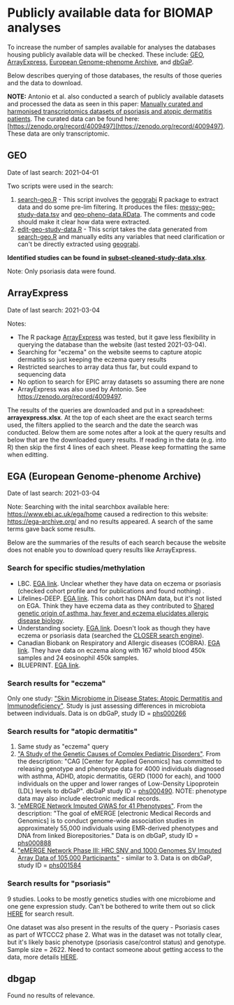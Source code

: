 # Publicly available data for BIOMAP analyses

To increase the number of samples available for analyses the databases housing publicly available data will be checked. These include: [GEO](https://www.ncbi.nlm.nih.gov/geo/), [ArrayExpress](https://www.ebi.ac.uk/arrayexpress/), [European Genome-phenome Archive](https://www.ebi.ac.uk/ega/home), and [dbGaP](https://www.ncbi.nlm.nih.gov/gap/). 

Below describes querying of those databases, the results of those queries and the data to download.

__NOTE:__ Antonio et al. also conducted a search of publicly available datasets and processed the data as seen in this paper: [Manually curated and harmonised transcriptomics datasets of psoriasis and atopic dermatitis patients](https://www.nature.com/articles/s41597-020-00696-8). The curated data can be found here: [https://zenodo.org/record/4009497](https://zenodo.org/record/4009497). These data are only transcriptomic.

## GEO

Date of last search: 2021-04-01

Two scripts were used in the search:
1. [search-geo.R](scripts/search-geo.R) - This script involves the [geograbi](https://github.com/yousefi138/geograbi) R package to extract data and do some pre-lim filtering. It produces the files: [messy-geo-study-data.tsv](data/messy-geo-study-data.tsv) and [geo-pheno-data.RData](data/geo-pheno-data.RData). The comments and code should make it clear how data were extracted.
2. [edit-geo-study-data.R](scripts/edit-geo-study-data.R) - This script takes the data generated from [search-geo.R](scripts/search-geo.R) and manually edits any variables that need clarification or can't be directly extracted using [geograbi](https://github.com/yousefi138/geograbi).

__Identified studies can be found in [subset-cleaned-study-data.xlsx](data/subset-cleaned-study-data.xlsx)__. 

Note: Only psoriasis data were found.

## ArrayExpress

Date of last search: 2021-03-04

Notes: 

* The R package [ArrayExpress](http://www.bioconductor.org/packages/release/bioc/html/ArrayExpress.html) was tested, but it gave less flexibility in querying the database than the website (last tested 2021-03-04).
* Searching for "eczema" on the website seems to capture atopic dermatitis so just keeping the eczema query results
* Restricted searches to array data thus far, but could expand to sequencing data
* No option to search for EPIC array datasets so assuming there are none
* ArrayExpress was also used by Antonio. See https://zenodo.org/record/4009497.

The results of the queries are downloaded and put in a spreadsheet: __arrayexpress.xlsx__. At the top of each sheet are the exact search terms used, the filters applied to the search and the date the search was conducted. Below them are some notes after a look at the query results and below that are the downloaded query results. If reading in the data (e.g. into R) then skip the first 4 lines of each sheet. Please keep formatting the same when editting.

## EGA (European Genome-phenome Archive)

Date of last search: 2021-03-04

Note: Searching with the inital searchbox available here: https://www.ebi.ac.uk/ega/home caused a redirection to this website: https://ega-archive.org/ and no results appeared. A search of the same terms gave back some results.

Below are the summaries of the results of each search because the website does not enable you to download query results like ArrayExpress.

### Search for specific studies/methylation

* LBC. [EGA link](https://ega-archive.org/datasets/EGAD00010000604). Unclear whether they have data on eczema or psoriasis (checked cohort profile and for publications and found nothing) .
* Lifelines-DEEP. [EGA link](https://ega-archive.org/studies/EGAS00001001704). This cohort has DNAm data, but it's not listed on EGA. Think they have eczema data as they contributed to [Shared genetic origin of asthma, hay fever and eczema elucidates allergic disease biology](https://www.nature.com/articles/ng.3985).
* Understanding society. [EGA link](https://ega-archive.org/studies/EGAS00001002836). Doesn't look as though they have eczema or psoriasis data (searched the [CLOSER search engine](https://discovery.closer.ac.uk/)).
* Canadian Biobank on Respiratory and Allergic diseases (COBRA). [EGA link](https://ega-archive.org/studies/EGAS00001003103). They have data on eczema along with 167 whold blood 450k samples and 24 eosinophil 450k samples.
* BLUEPRINT. [EGA link](https://ega-archive.org/dacs/EGAC00001000135).

### Search results for "eczema"

Only one study: ["Skin Microbiome in Disease States: Atopic Dermatitis and Immunodeficiency"](https://ega-archive.org/studies/phs000266). Study is just assessing differences in microbiota between individuals. Data is on dbGaP, study ID = [phs000266](https://www.ncbi.nlm.nih.gov/projects/gap/cgi-bin/study.cgi?study_id=phs000266.v4.p1)


### Search results for "atopic dermatitis"

1. Same study as "eczema" query
2. ["A Study of the Genetic Causes of Complex Pediatric Disorders"](https://ega-archive.org/studies/phs000490). From the description: "CAG [Center for Applied Genomics] has committed to releasing genotype and phenotype data for 4000 individuals diagnosed with asthma, ADHD, atopic dermatitis, GERD (1000 for each), and 1000 individuals on the upper and lower ranges of Low-Density Lipoprotein (LDL) levels to dbGaP". dbGaP study ID = [phs000490](https://www.ncbi.nlm.nih.gov/projects/gap/cgi-bin/study.cgi?study_id=phs000490). NOTE: phenotype data may also include electronic medical records.
3. ["eMERGE Network Imputed GWAS for 41 Phenotypes"](https://ega-archive.org/studies/phs000888). From the description: "The goal of eMERGE [electronic Medical Records and Genomics] is to conduct genome-wide association studies in approximately 55,000 individuals using EMR-derived phenotypes and DNA from linked Biorepositories." Data is on dbGaP, study ID = [phs000888](https://www.ncbi.nlm.nih.gov/projects/gap/cgi-bin/study.cgi?study_id=phs000888)
4. ["eMERGE Network Phase III: HRC SNV and 1000 Genomes SV Imputed Array Data of 105,000 Participants"](https://ega-archive.org/studies/phs001584) - similar to 3. Data is on dbGaP, study ID = [phs001584](https://www.ncbi.nlm.nih.gov/projects/gap/cgi-bin/study.cgi?study_id=phs001584)

### Search results for "psoriasis"

9 studies. Looks to be mostly genetics studies with one microbiome and one gene expression study. Can't be bothered to write them out so click [HERE](https://ega-archive.org/search-results.php?query=psoriasis) for search result.

One dataset was also present in the results of the query - Psoriasis cases as part of WTCCC2 phase 2. What was in the dataset was not totally clear, but it's likely basic phenotype (psoriasis case/control status) and genotype. Sample size = 2622. Need to contact someone about getting access to the data, more details [HERE](https://ega-archive.org/datasets/EGAD00010000124).

## dbgap

Found no results of relevance.
